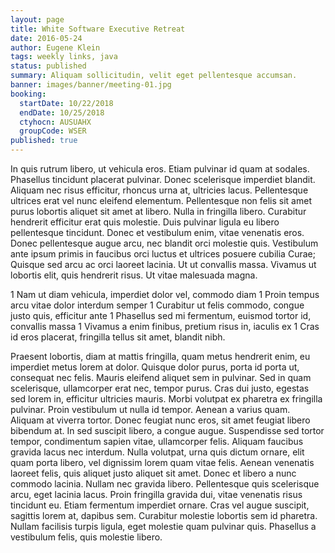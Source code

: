 ```yaml
---
layout: page
title: White Software Executive Retreat
date: 2016-05-24
author: Eugene Klein
tags: weekly links, java
status: published
summary: Aliquam sollicitudin, velit eget pellentesque accumsan.
banner: images/banner/meeting-01.jpg
booking:
  startDate: 10/22/2018
  endDate: 10/25/2018
  ctyhocn: AUSUAHX
  groupCode: WSER
published: true
---
```

In quis rutrum libero, ut vehicula eros. Etiam pulvinar id quam at sodales. Phasellus tincidunt placerat pulvinar. Donec scelerisque imperdiet blandit. Aliquam nec risus efficitur, rhoncus urna at, ultricies lacus. Pellentesque ultrices erat vel nunc eleifend elementum. Pellentesque non felis sit amet purus lobortis aliquet sit amet at libero. Nulla in fringilla libero. Curabitur hendrerit efficitur erat quis molestie. Duis pulvinar ligula eu libero pellentesque tincidunt.
Donec et vestibulum enim, vitae venenatis eros. Donec pellentesque augue arcu, nec blandit orci molestie quis. Vestibulum ante ipsum primis in faucibus orci luctus et ultrices posuere cubilia Curae; Quisque sed arcu ac orci laoreet lacinia. Ut ut convallis massa. Vivamus ut lobortis elit, quis hendrerit risus. Ut vitae malesuada magna.

1 Nam ut diam vehicula, imperdiet dolor vel, commodo diam
1 Proin tempus arcu vitae dolor interdum semper
1 Curabitur ut felis commodo, congue justo quis, efficitur ante
1 Phasellus sed mi fermentum, euismod tortor id, convallis massa
1 Vivamus a enim finibus, pretium risus in, iaculis ex
1 Cras id eros placerat, fringilla tellus sit amet, blandit nibh.

Praesent lobortis, diam at mattis fringilla, quam metus hendrerit enim, eu imperdiet metus lorem at dolor. Quisque dolor purus, porta id porta ut, consequat nec felis. Mauris eleifend aliquet sem in pulvinar. Sed in quam scelerisque, ullamcorper erat nec, tempor purus. Cras dui justo, egestas sed lorem in, efficitur ultricies mauris. Morbi volutpat ex pharetra ex fringilla pulvinar. Proin vestibulum ut nulla id tempor. Aenean a varius quam. Aliquam at viverra tortor.
Donec feugiat nunc eros, sit amet feugiat libero bibendum at. In sed suscipit libero, a congue augue. Suspendisse sed tortor tempor, condimentum sapien vitae, ullamcorper felis. Aliquam faucibus gravida lacus nec interdum. Nulla volutpat, urna quis dictum ornare, elit quam porta libero, vel dignissim lorem quam vitae felis. Aenean venenatis laoreet felis, quis aliquet justo aliquet sit amet. Donec et libero a nunc commodo lacinia. Nullam nec gravida libero. Pellentesque quis scelerisque arcu, eget lacinia lacus. Proin fringilla gravida dui, vitae venenatis risus tincidunt eu. Etiam fermentum imperdiet ornare. Cras vel augue suscipit, sagittis lorem at, dapibus sem. Curabitur molestie lobortis sem id pharetra. Nullam facilisis turpis ligula, eget molestie quam pulvinar quis. Phasellus a vestibulum felis, quis molestie libero.
